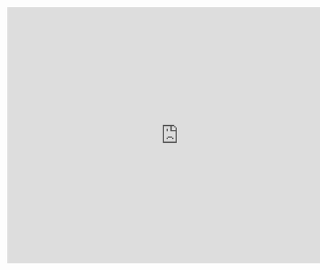 <iframe src="https://calendar.google.com/calendar/embed?height=600&amp;wkst=2&amp;bgcolor=%23ffffff&amp;ctz=Europe%2FLondon&amp;src=bDlmOGtsczd2ZWM1cHA5NmdwMmRkbjNjazRAZ3JvdXAuY2FsZW5kYXIuZ29vZ2xlLmNvbQ&amp;src=MG5yb2Ridm5mODljNTFzazU0MG92bW1lcGdAZ3JvdXAuY2FsZW5kYXIuZ29vZ2xlLmNvbQ&amp;src=cmQ3cnFoM3UyZGRzdWo1cGM5bWg2N2E0Z2tAZ3JvdXAuY2FsZW5kYXIuZ29vZ2xlLmNvbQ&amp;src=aHIyZmkyc2Y5MWlkMnFjOW1pNGNwOGlscTBAZ3JvdXAuY2FsZW5kYXIuZ29vZ2xlLmNvbQ&amp;src=cWlmaGR1c24xdG11MzR0ZTJubTBlNmw1cm9AZ3JvdXAuY2FsZW5kYXIuZ29vZ2xlLmNvbQ&amp;src=bHJmbWxuZWk4Y3B1bWQyZzI1Z3FjMG8zZ2tAZ3JvdXAuY2FsZW5kYXIuZ29vZ2xlLmNvbQ&amp;src=MGw5Z2ppOGU1azExYmRyOHQ1ZDZsYjQ1aG9AZ3JvdXAuY2FsZW5kYXIuZ29vZ2xlLmNvbQ&amp;color=%23b8a000&amp;color=%237CB342&amp;color=%23AD1457&amp;color=%237986CB&amp;color=%23a30029&amp;color=%23003366&amp;color=%23a339a3&amp;title=Sinan&#39;s%20Calendar&amp;showNav=0&amp;mode=WEEK&amp;showCalendars=0&amp;showTabs=1" style="border-width:0" width="800" height="600" frameborder="0" scrolling="no"></iframe>
